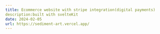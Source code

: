 ```yaml
---
title: Ecommerce website with stripe integration(digital payments)
description:built with svelteKit
date: 2024-02-05
url: https://sediment-art.vercel.app/
---
```

